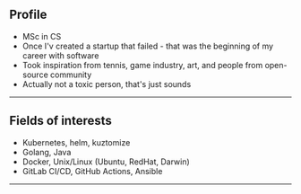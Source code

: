 ## **Profile**
- MSc in CS 
- Once I'v created a startup that failed - that was the beginning of my career with software  
- Took inspiration from tennis, game industry, art, and people from open-source community
- Actually not a toxic person, that's just sounds  

---

## **Fields of interests**
- Kubernetes, helm, kuztomize
- Golang, Java
- Docker, Unix/Linux (Ubuntu, RedHat, Darwin)
- GitLab CI/CD, GitHub Actions, Ansible

--- 













<!-- 
     what are you looking for?
-->
